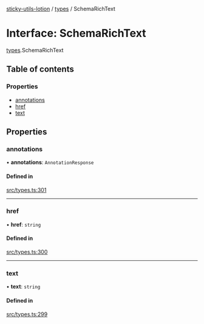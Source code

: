 [sticky-utils-lotion](../README.md) / [types](../modules/types.md) / SchemaRichText

# Interface: SchemaRichText

[types](../modules/types.md).SchemaRichText

## Table of contents

### Properties

- [annotations](types.SchemaRichText.md#annotations)
- [href](types.SchemaRichText.md#href)
- [text](types.SchemaRichText.md#text)

## Properties

### annotations

• **annotations**: `AnnotationResponse`

#### Defined in

[src/types.ts:301](https://github.com/sticky/sticky-utils-lotion/blob/73489c2/src/types.ts#L301)

___

### href

• **href**: `string`

#### Defined in

[src/types.ts:300](https://github.com/sticky/sticky-utils-lotion/blob/73489c2/src/types.ts#L300)

___

### text

• **text**: `string`

#### Defined in

[src/types.ts:299](https://github.com/sticky/sticky-utils-lotion/blob/73489c2/src/types.ts#L299)
